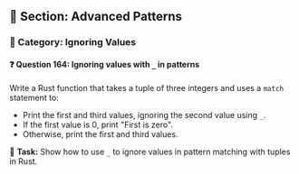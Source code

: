 ## 📘 Section: Advanced Patterns  
### 🔹 Category: Ignoring Values  
#### ❓ Question 164: Ignoring values with `_` in patterns

Write a Rust function that takes a tuple of three integers and uses a `match` statement to:

- Print the first and third values, ignoring the second value using `_`.
- If the first value is 0, print "First is zero".
- Otherwise, print the first and third values.

🔧 **Task:** Show how to use `_` to ignore values in pattern matching with tuples in Rust.
